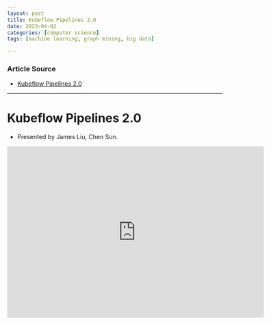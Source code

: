 ```yaml
---
layout: post
title: Kubeflow Pipelines 2.0 
date: 2023-04-02
categories: [computer science]
tags: [machine learning, graph mining, big data]

---
```


### Article Source

* [Kubeflow Pipelines 2.0](https://www.youtube.com/watch?v=JiM69LyUvEM)


---

# Kubeflow Pipelines 2.0

* Presented by James Liu, Chen Sun.

<iframe width="600" height="400" src="https://www.youtube.com/embed/JiM69LyUvEM" title="YouTube video player" frameborder="0" allow="accelerometer; autoplay; clipboard-write; encrypted-media; gyroscope; picture-in-picture; web-share" allowfullscreen></iframe>